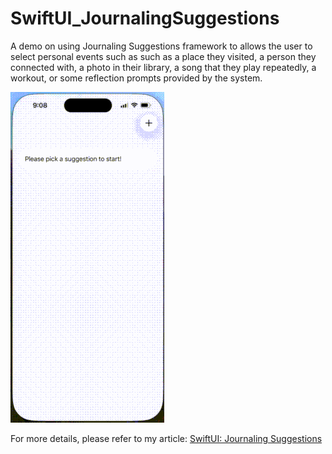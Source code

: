 # SwiftUI_JournalingSuggestions

A demo on using Journaling Suggestions framework to allows the user to select personal events 
such as such as a place they visited, a person they connected with, a photo in their library, a song that they play repeatedly, a workout, 
or some reflection prompts provided by the system.

![](demo.gif)

For more details, please refer to my article: [SwiftUI: Journaling Suggestions]()
